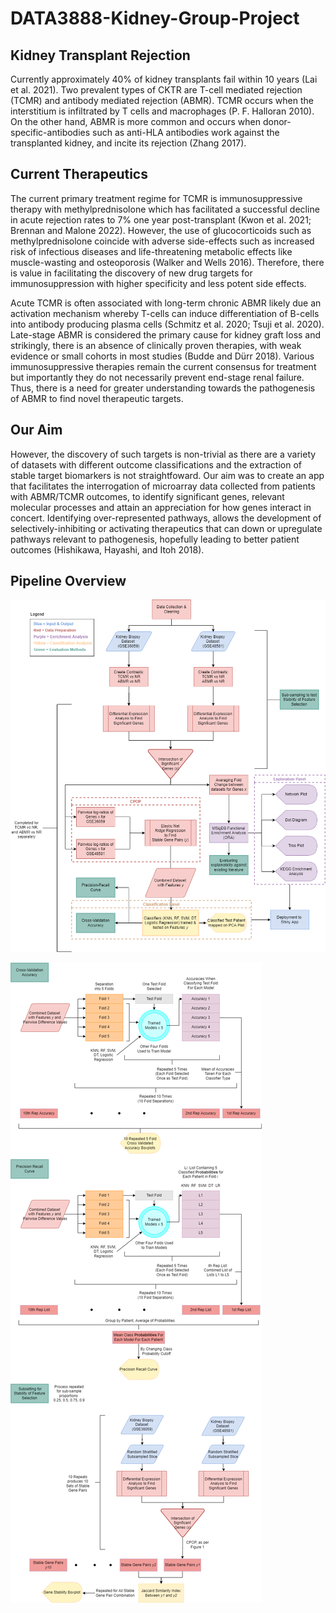 # DATA3888-Kidney-Group-Project

## Kidney Transplant Rejection
Currently approximately 40% of kidney transplants fail within 10 years (Lai et al. 2021). Two prevalent types of CKTR are T-cell mediated rejection (TCMR) and antibody mediated rejection (ABMR). TCMR occurs when the interstitium is infiltrated by T cells and macrophages (P. F. Halloran 2010). On the other hand, ABMR is more common and occurs when donor-specific-antibodies such as anti-HLA antibodies work against the transplanted kidney, and incite its rejection (Zhang 2017).

## Current Therapeutics
The current primary treatment regime for TCMR is immunosuppressive therapy with methylprednisolone which has facilitated a successful decline in acute rejection rates to 7% one year post-transplant (Kwon et al. 2021; Brennan and Malone 2022). However, the use of glucocorticoids such as methylprednisolone coincide with adverse side-effects such as increased risk of infectious diseases and life-threatening metabolic effects like muscle-wasting and osteoporosis (Walker and Wells 2016). Therefore, there is value in facilitating the discovery of new drug targets for immunosuppression with higher specificity and less potent side effects.

Acute TCMR is often associated with long-term chronic ABMR likely due an activation mechanism whereby T-cells can induce differentiation of B-cells into antibody producing plasma cells (Schmitz et al. 2020; Tsuji et al. 2020). Late-stage ABMR is considered the primary cause for kidney graft loss and strikingly, there is an absence of clinically proven therapies, with weak evidence or small cohorts in most studies (Budde and Dürr 2018). Various immunosuppressive therapies remain the current consensus for treatment but importantly they do not necessarily prevent end-stage renal failure. Thus, there is a need for greater understanding towards the pathogenesis of ABMR to find novel therapeutic targets.

## Our Aim
However, the discovery of such targets is non-trivial as there are a variety of datasets with different outcome classifications and the extraction of stable target biomarkers is not straightfoward. Our aim was to create an app that facilitates the interrogation of microarray data collected from patients with ABMR/TCMR outcomes, to identify significant genes, relevant molecular processes and attain an appreciation for how genes interact in concert. Identifying over-represented pathways, allows the development of selectively-inhibiting or activating therapeutics that can down or upregulate pathways relevant to pathogenesis, hopefully leading to better patient outcomes (Hishikawa, Hayashi, and Itoh 2018).

## Pipeline Overview

![Figure 1](https://github.com/mattshu0410/DATA3888-Kidney-Group-Project/blob/main/Final%20Report/Figure_1.png)

![Figure 2](https://github.com/mattshu0410/DATA3888-Kidney-Group-Project/blob/main/Final%20Report/Figure_2.png)

